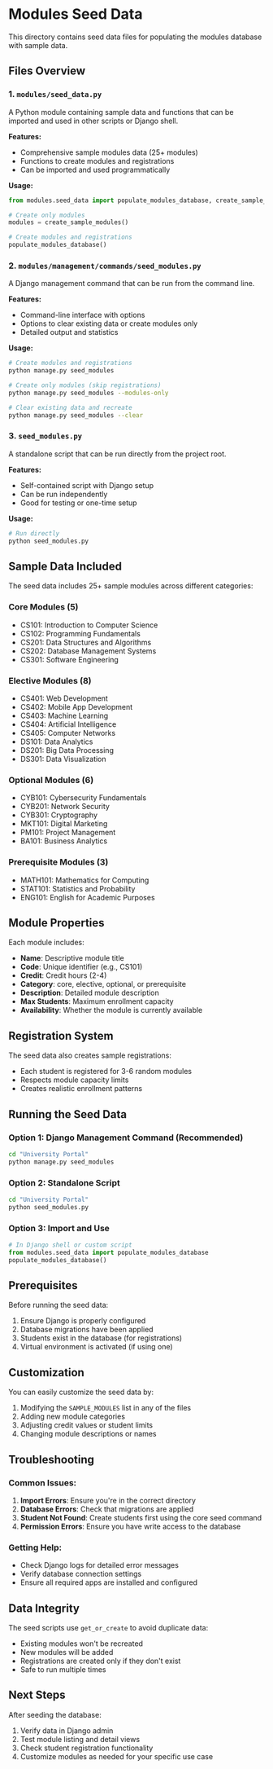# Modules Seed Data

This directory contains seed data files for populating the modules database with sample data.

## Files Overview

### 1. `modules/seed_data.py`
A Python module containing sample data and functions that can be imported and used in other scripts or Django shell.

**Features:**
- Comprehensive sample modules data (25+ modules)
- Functions to create modules and registrations
- Can be imported and used programmatically

**Usage:**
```python
from modules.seed_data import populate_modules_database, create_sample_modules

# Create only modules
modules = create_sample_modules()

# Create modules and registrations
populate_modules_database()
```

### 2. `modules/management/commands/seed_modules.py`
A Django management command that can be run from the command line.

**Features:**
- Command-line interface with options
- Options to clear existing data or create modules only
- Detailed output and statistics

**Usage:**
```bash
# Create modules and registrations
python manage.py seed_modules

# Create only modules (skip registrations)
python manage.py seed_modules --modules-only

# Clear existing data and recreate
python manage.py seed_modules --clear
```

### 3. `seed_modules.py`
A standalone script that can be run directly from the project root.

**Features:**
- Self-contained script with Django setup
- Can be run independently
- Good for testing or one-time setup

**Usage:**
```bash
# Run directly
python seed_modules.py
```

## Sample Data Included

The seed data includes 25+ sample modules across different categories:

### Core Modules (5)
- CS101: Introduction to Computer Science
- CS102: Programming Fundamentals
- CS201: Data Structures and Algorithms
- CS202: Database Management Systems
- CS301: Software Engineering

### Elective Modules (8)
- CS401: Web Development
- CS402: Mobile App Development
- CS403: Machine Learning
- CS404: Artificial Intelligence
- CS405: Computer Networks
- DS101: Data Analytics
- DS201: Big Data Processing
- DS301: Data Visualization

### Optional Modules (6)
- CYB101: Cybersecurity Fundamentals
- CYB201: Network Security
- CYB301: Cryptography
- MKT101: Digital Marketing
- PM101: Project Management
- BA101: Business Analytics

### Prerequisite Modules (3)
- MATH101: Mathematics for Computing
- STAT101: Statistics and Probability
- ENG101: English for Academic Purposes

## Module Properties

Each module includes:
- **Name**: Descriptive module title
- **Code**: Unique identifier (e.g., CS101)
- **Credit**: Credit hours (2-4)
- **Category**: core, elective, optional, or prerequisite
- **Description**: Detailed module description
- **Max Students**: Maximum enrollment capacity
- **Availability**: Whether the module is currently available

## Registration System

The seed data also creates sample registrations:
- Each student is registered for 3-6 random modules
- Respects module capacity limits
- Creates realistic enrollment patterns

## Running the Seed Data

### Option 1: Django Management Command (Recommended)
```bash
cd "University Portal"
python manage.py seed_modules
```

### Option 2: Standalone Script
```bash
cd "University Portal"
python seed_modules.py
```

### Option 3: Import and Use
```python
# In Django shell or custom script
from modules.seed_data import populate_modules_database
populate_modules_database()
```

## Prerequisites

Before running the seed data:
1. Ensure Django is properly configured
2. Database migrations have been applied
3. Students exist in the database (for registrations)
4. Virtual environment is activated (if using one)

## Customization

You can easily customize the seed data by:
1. Modifying the `SAMPLE_MODULES` list in any of the files
2. Adding new module categories
3. Adjusting credit values or student limits
4. Changing module descriptions or names

## Troubleshooting

### Common Issues:
1. **Import Errors**: Ensure you're in the correct directory
2. **Database Errors**: Check that migrations are applied
3. **Student Not Found**: Create students first using the core seed command
4. **Permission Errors**: Ensure you have write access to the database

### Getting Help:
- Check Django logs for detailed error messages
- Verify database connection settings
- Ensure all required apps are installed and configured

## Data Integrity

The seed scripts use `get_or_create` to avoid duplicate data:
- Existing modules won't be recreated
- New modules will be added
- Registrations are created only if they don't exist
- Safe to run multiple times

## Next Steps

After seeding the database:
1. Verify data in Django admin
2. Test module listing and detail views
3. Check student registration functionality
4. Customize modules as needed for your specific use case
